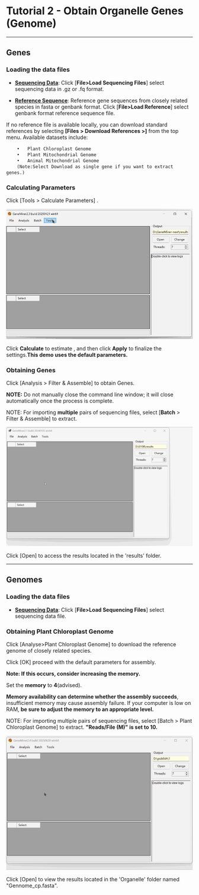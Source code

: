 # Tutorial 2 - Obtain Organelle Genes (Genome)

---
## Genes


### Loading the data files


- **[Sequencing Data](DATA/PLANT/GENE/)**: Click [**File>Load Sequencing Files**] select sequencing data in .gz or .fq format.


- **[Reference Sequence](DATA/ref/OK166971.gb)**: Reference gene sequences from closely related species in fasta or genbank format. Click [**File>Load Reference**] select  genbank format reference sequence file. 


If no reference file is available locally, you can download standard references by selecting **[Files > Download References >]** from the top menu. Available datasets include:

        •	Plant Chloroplast Genome
        •	Plant Mitochondrial Genome
        •	Animal Mitochondrial Genome
        (Note:Select Download as single gene if you want to extract genes.)
        
### Calculating Parameters

Click [Tools > Calculate Parameters] .

![](gif/parameter.gif)

Click **Calculate** to estimate , and then click **Apply** to finalize the settings.**This demo uses the default parameters.**

### Obtaining Genes


Click [Analysis > Filter & Assemble] to obtain Genes.

**NOTE:** Do not manually close the command line window; it will close automatically once the process is complete.

NOTE: For importing **multiple** pairs of sequencing files, select [**Batch** > Filter & Assemble] to extract.


![](gif/GENOME_GENE2.gif)


Click [Open] to access the  results located in the 'results' folder.

---

## Genomes


### Loading the data files


- **[Sequencing Data](DATA/PLANT/GENOME/)**: Click [**File>Load Sequencing Files**] select sequencing data file.


### Obtaining Plant Chloroplast Genome


Click [Analyse>Plant Chloroplast Genome] to download the reference genome of closely related species.

Click [OK] proceed with the default parameters for assembly.

**Note:  If this occurs, consider increasing the memory.**


Set the **memory** to **4**(advised).

**Memory availability can determine whether the assembly succeeds**, insufficient memory may cause assembly failure. 
If your computer is low on RAM, **be sure to adjust the memory to an appropriate level.**


NOTE: For importing multiple pairs of sequencing files, select [Batch > Plant Chloroplast Genome] to extract.
**"Reads/File (M)" is set to 10.**

![](gif/genome_ass.gif)


Click [Open] to view the  results located in the 'Organelle' folder named "Gennome_cp.fasta".









